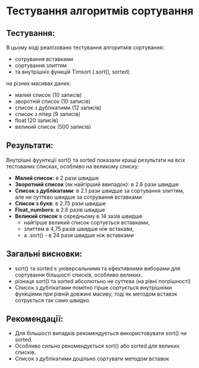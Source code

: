 # Тестування алгоритмів сортування

## Тестування:

В цьому коді реалізовано тестування алгоритмів сортування:

- сотрування вставками
- сортування злиттям
- та внутрішніх функцій Timsort (.sort(), sorted)

на різних масивах даних:

- малий список (10 записів)
- зворотній список (10 записів)
- список з дублікатими (12 записів)
- список з літер (9 записів)
- float (20 записів)
- великий список (500 записів)

## Результати:

Внутрішні фуунткції sort() та sorted показали кращі результати на всіх тестованих списках, особливо на великому списку:

- **Малий список**: в 2 рази швидше
- **Зворотний список** (як найгірший ввипадок): в 2.6 рази швидше
- **Список з дублікатами**: в 2.1 рази швидше за сортування злиттям, але не суттєво швидше за сотрування вставками
- **Список з букв**: в 2.75 рази швидше
- **Float_numbers**: в 2.6 разів швидше
- **Великий список** в середньому в 14 зазів швидше
  - найгірше великий список сортується вставками,
  - злиттям в 4,75 разів швидше ніж встакави,
  - а .sort() - в 24 рази швидше ніж вставками

## Загальні висновки:

- sort() та sorted є універсальними та ефективними виборами для сортування більшості списків, особливо великих.
- різниця sort() та sorted абсолютьно не суттєва (на рівні погрішності)
- Список з дублікатами помітно гірше сортується внутрішніми функціями при рівній довжині масиву, тоді як методом вставок сотрується так само швидко.

## Рекомендації:

- Для більшості випадків рекомендується використовувати sort() чи sorted.
- Особливо сильно рекомендується sort() або sorted для великих списків.
- Список з дублікатими доцільно сортувати методом вставок
